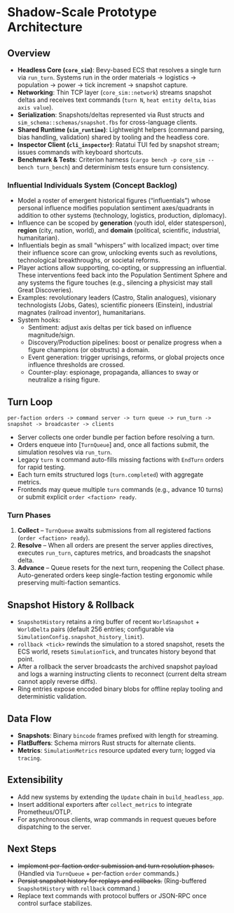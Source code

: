 # Shadow-Scale Prototype Architecture

## Overview
- **Headless Core (`core_sim`)**: Bevy-based ECS that resolves a single turn via `run_turn`. Systems run in the order materials → logistics → population → power → tick increment → snapshot capture.
- **Networking**: Thin TCP layer (`core_sim::network`) streams snapshot deltas and receives text commands (`turn N`, `heat entity delta`, `bias axis value`).
- **Serialization**: Snapshots/deltas represented via Rust structs and `sim_schema::schemas/snapshot.fbs` for cross-language clients.
- **Shared Runtime (`sim_runtime`)**: Lightweight helpers (command parsing, bias handling, validation) shared by tooling and the headless core.
- **Inspector Client (`cli_inspector`)**: Ratatui TUI fed by snapshot stream; issues commands with keyboard shortcuts.
- **Benchmark & Tests**: Criterion harness (`cargo bench -p core_sim --bench turn_bench`) and determinism tests ensure turn consistency.

### Influential Individuals System (Concept Backlog)
- Model a roster of emergent historical figures (“influentials”) whose personal influence modifies population sentiment axes/quadrants in addition to other systems (technology, logistics, production, diplomacy).
- Influence can be scoped by **generation** (youth idol, elder statesperson), **region** (city, nation, world), and **domain** (political, scientific, industrial, humanitarian).
- Influentials begin as small “whispers” with localized impact; over time their influence score can grow, unlocking events such as revolutions, technological breakthroughs, or societal reforms.
- Player actions allow supporting, co‑opting, or suppressing an influential. These interventions feed back into the Population Sentiment Sphere and any systems the figure touches (e.g., silencing a physicist may stall Great Discoveries).
- Examples: revolutionary leaders (Castro, Stalin analogues), visionary technologists (Jobs, Gates), scientific pioneers (Einstein), industrial magnates (railroad inventor), humanitarians.
- System hooks:
  - Sentiment: adjust axis deltas per tick based on influence magnitude/sign.
  - Discovery/Production pipelines: boost or penalize progress when a figure champions (or obstructs) a domain.
  - Event generation: trigger uprisings, reforms, or global projects once influence thresholds are crossed.
  - Counter-play: espionage, propaganda, alliances to sway or neutralize a rising figure.

## Turn Loop
```text
per-faction orders -> command server -> turn queue -> run_turn -> snapshot -> broadcaster -> clients
```
- Server collects one order bundle per faction before resolving a turn.
- Orders enqueue into [`TurnQueue`] and, once all factions submit, the simulation resolves via `run_turn`.
- Legacy `turn N` command auto-fills missing factions with `EndTurn` orders for rapid testing.
- Each turn emits structured logs (`turn.completed`) with aggregate metrics.
- Frontends may queue multiple `turn` commands (e.g., advance 10 turns) or submit explicit `order <faction> ready`.

### Turn Phases
1. **Collect** – `TurnQueue` awaits submissions from all registered factions (`order <faction> ready`).
2. **Resolve** – When all orders are present the server applies directives, executes `run_turn`, captures metrics, and broadcasts the snapshot delta.
3. **Advance** – Queue resets for the next turn, reopening the Collect phase. Auto-generated orders keep single-faction testing ergonomic while preserving multi-faction semantics.

## Snapshot History & Rollback
- `SnapshotHistory` retains a ring buffer of recent `WorldSnapshot` + `WorldDelta` pairs (default 256 entries; configurable via `SimulationConfig.snapshot_history_limit`).
- `rollback <tick>` rewinds the simulation to a stored snapshot, resets the ECS world, resets `SimulationTick`, and truncates history beyond that point.
- After a rollback the server broadcasts the archived snapshot payload and logs a warning instructing clients to reconnect (current delta stream cannot apply reverse diffs).
- Ring entries expose encoded binary blobs for offline replay tooling and deterministic validation.

## Data Flow
- **Snapshots**: Binary `bincode` frames prefixed with length for streaming.
- **FlatBuffers**: Schema mirrors Rust structs for alternate clients.
- **Metrics**: `SimulationMetrics` resource updated every turn; logged via `tracing`.

## Extensibility
- Add new systems by extending the `Update` chain in `build_headless_app`.
- Insert additional exporters after `collect_metrics` to integrate Prometheus/OTLP.
- For asynchronous clients, wrap commands in request queues before dispatching to the server.

## Next Steps
- ~~Implement per-faction order submission and turn resolution phases.~~ (Handled via `TurnQueue` + per-faction `order` commands.)
- ~~Persist snapshot history for replays and rollbacks.~~ (Ring-buffered `SnapshotHistory` with `rollback` command.)
- Replace text commands with protocol buffers or JSON-RPC once control surface stabilizes.
